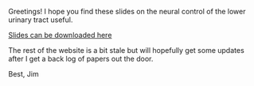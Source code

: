 Greetings! I hope you find these slides on the neural control of the lower urinary tract useful.

[Slides can be downloaded here](https://mcw.box.com/shared/static/b4noizpry2qtyilzo394qap9og4a1hvg.pptx)

The rest of the website is a bit stale but will hopefully get some updates after I get a back log of papers out the door.

Best,
Jim